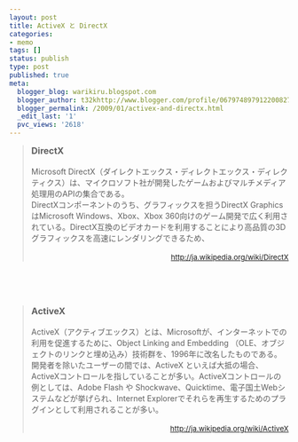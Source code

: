 ```yaml
---
layout: post
title: ActiveX と DirectX
categories:
- memo
tags: []
status: publish
type: post
published: true
meta:
  blogger_blog: warikiru.blogspot.com
  blogger_author: t32khttp://www.blogger.com/profile/06797489791220082722noreply@blogger.com
  blogger_permalink: /2009/01/activex-and-directx.html
  _edit_last: '1'
  pvc_views: '2618'
---
```

<div><span class="Apple-style-span" style="font-weight: bold;"><span class="Apple-style-span"  style="font-size:large;"></span></span></div><blockquote><div><span class="Apple-style-span" style="font-weight: bold;"><span class="Apple-style-span"  style="font-size:medium;">DirectX</span></span></div><div><br /></div><div>Microsoft DirectX（ダイレクトエックス・ディレクトエックス・ディレクティクス）は、マイクロソフト社が開発したゲームおよびマルチメディア処理用のAPIの集合である。</div><div>DirectXコンポーネントのうち、グラフィックスを担うDirectX GraphicsはMicrosoft Windows、Xbox、Xbox 360向けのゲーム開発で広く利用されている。DirectX互換のビデオカードを利用することにより高品質の3Dグラフィックスを高速にレンダリングできるため、</div><div><br /></div><div style="text-align: right;"><a href="http://ja.wikipedia.org/wiki/DirectX"><span class="Apple-style-span"  style="font-size:small;">http://ja.wikipedia.org/wiki/DirectX</span></a></div></blockquote><div style="text-align: right;"><a href="http://ja.wikipedia.org/wiki/DirectX"><span class="Apple-style-span"  style="font-size:small;"></span></a></div><div><br /></div><div><br /></div><div><br /></div><div><div><span class="Apple-style-span" style="font-weight: bold;"><span class="Apple-style-span"  style="font-size:large;"></span></span></div><blockquote><div><span class="Apple-style-span" style="font-weight: bold;"><span class="Apple-style-span"  style="font-size:medium;">ActiveX</span></span></div><div><br /></div><div>ActiveX（アクティブエックス）とは、Microsoftが、インターネットでの利用を促進するために、Object Linking and Embedding （OLE、オブジェクトのリンクと埋め込み）技術群を、1996年に改名したものである。</div><div>開発者を除いたユーザーの間では、ActiveX といえば大抵の場合、ActiveXコントロールを指していることが多い。ActiveXコントロールの例としては、Adobe Flash や Shockwave、Quicktime、電子国土Webシステムなどが挙げられ、Internet Explorerでそれらを再生するためのプラグインとして利用されることが多い。</div><div><br /></div><div style="text-align: right;"><a href="http://ja.wikipedia.org/wiki/ActiveX"><span class="Apple-style-span"  style="font-size:small;">http://ja.wikipedia.org/wiki/ActiveX</span></a></div></blockquote><div style="text-align: right;"><a href="http://ja.wikipedia.org/wiki/ActiveX"><span class="Apple-style-span"  style="font-size:small;"></span></a></div></div>
